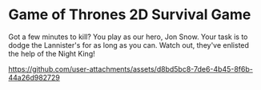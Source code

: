 # Game of Thrones 2D Survival Game
Got a few minutes to kill? You play as our hero, Jon Snow. Your task is to dodge the Lannister's for as long as you can. Watch out, they've enlisted the help of the Night King!

https://github.com/user-attachments/assets/d8bd5bc8-7de6-4b45-8f6b-44a26d982729
